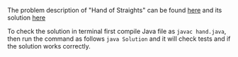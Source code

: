 The problem description of "Hand of Straights" can be found [here](https://leetcode.com/problems/hand-of-straights/) and its solution [here](https://github.com/aurimas13/Solutions-To-Problems/blob/main/LeetCode/Java%20Solutions/Hand%20of%20Straights/hand.java)

To check the solution in terminal first compile Java file as `javac hand.java`, then run the command as follows `java Solution` and it will check tests and if the solution works correctly.